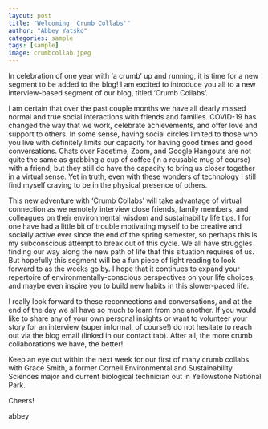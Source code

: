 ```yaml
---
layout: post
title: "Welcoming 'Crumb Collabs'"
author: "Abbey Yatsko"
categories: sample
tags: [sample]
image: crumbcollab.jpeg
---
```


In celebration of one year with ‘a crumb’ up and running, it is time for a new segment to be added to the blog! I am excited to introduce you all to a new interview-based segment of our blog, titled ‘Crumb Collabs’.

I am certain that over the past couple months we have all dearly missed normal and true social interactions with friends and families. COVID-19 has changed the way that we work, celebrate achievements, and offer love and support to others. In some sense, having social circles limited to those who you live with definitely limits our capacity for having good times and good conversations. Chats over Facetime, Zoom, and Google Hangouts are not quite the same as grabbing a cup of coffee (in a reusable mug of course) with a friend, but they still do have the capacity to bring us closer together in a virtual sense. Yet in truth, even with these wonders of technology I still find myself craving to be in the physical presence of others.

This new adventure with ‘Crumb Collabs’ will take advantage of virtual connection as we remotely interview close friends, family members, and colleagues on their environmental wisdom and sustainability life tips. I for one have had a little bit of trouble motivating myself to be creative and socially active ever since the end of the spring semester, so perhaps this is my subconscious attempt to break out of this cycle. We all have struggles finding our way along the new path of life that this situation requires of us. But hopefully this segment will be a fun piece of light reading to look forward to as the weeks go by. I hope that it continues to expand your repertoire of environmentally-conscious perspectives on your life choices, and maybe even inspire you to build new habits in this slower-paced life.

I really look forward to these reconnections and conversations, and at the end of the day we all have so much to learn from one another. If you would like to share any of your own personal insights or want to volunteer your story for an interview (super informal, of course!) do not hesitate to reach out via the blog email (linked in our contact tab). After all, the more crumb collaborations we have, the better!

Keep an eye out within the next week for our first of many crumb collabs with Grace Smith, a former Cornell Environmental and Sustainability Sciences major and current biological technician out in Yellowstone National Park. 

Cheers! 

abbey
